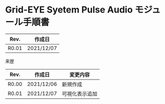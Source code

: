 # Grid-EYE Syetem Pulse Audio モジュール手順書

 

| Rev.  | 作成日     |
| ----- | ---------- |
| R0.01 | 2021/12/07 |



来歴

| Rev.  | 作成日     | 変更内容       |
| :---: | ---------- | -------------- |
| R0.00 | 2021/12/06 | 新規作成       |
| R0.01 | 2021/12/07 | 可視化表示追加 |




